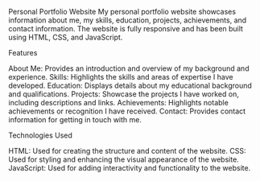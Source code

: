 Personal Portfolio Website
My personal portfolio website showcases information about me, my skills, education, projects, achievements, and contact information. The website is fully responsive and has been built using HTML, CSS, and JavaScript.

Features

About Me: Provides an introduction and overview of my background and experience.
Skills: Highlights the skills and areas of expertise I have developed.
Education: Displays details about my educational background and qualifications.
Projects: Showcase the projects I have worked on, including descriptions and links.
Achievements: Highlights notable achievements or recognition I have received.
Contact: Provides contact information for getting in touch with me.


Technologies Used

HTML: Used for creating the structure and content of the website.
CSS: Used for styling and enhancing the visual appearance of the website.
JavaScript: Used for adding interactivity and functionality to the website.
